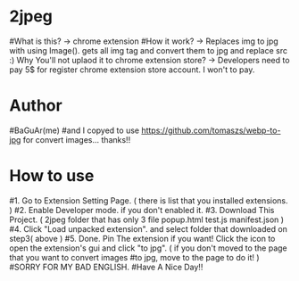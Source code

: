 # 2jpeg
#What is this? -> chrome extension
#How it work? -> Replaces img to jpg with using Image(). gets all img tag and convert them to jpg and replace src :)
Why You'll not uplaod it to chrome extension store? -> Developers need to pay 5$ for register chrome extension store account. I won't to pay.
# Author 
#BaGuAr(me)
#and I copyed to use https://github.com/tomaszs/webp-to-jpg for convert images... thanks!!
# How to use
#1. Go to Extension Setting Page. ( there is list that you installed extensions. )
#2. Enable Developer mode. if you don't enabled it.
#3. Download This Project. ( 2jpeg folder that has only 3 file popup.html test.js manifest.json )
#4. Click "Load unpacked extension". and select folder that downloaded on step3( above )
#5. Done. Pin The extension if you want! Click the icon to open the extension's gui and click "to jpg". ( if you don't moved to the page that you want to convert images #to jpg, move to the page to do it! )
#SORRY FOR MY BAD ENGLISH. 
#Have A Nice Day!! 
